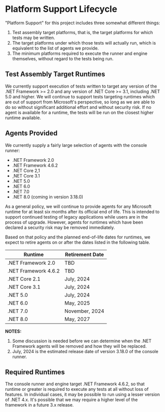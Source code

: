 # Platform Support Lifecycle

"Platform Support" for this project includes three somewhat different things:
1. Test assembly target platforms, that is, the target platforms for which tests may be written.
2. The target platforms under which those tests will actually run, which is equivalent to the list of agents we provide.
3. The minimum platforms required to execute the runner and engine themselves, without regard to the tests being run.

## Test Assembly Target Runtimes

We currently support execution of tests written to target any version of the .NET Framework >= 2.0 and any version
of .NET Core >= 3.1, including .NET 5.0 and higher. We will continue to support tests targeting runtimes which are
out of support from Microsoft's perspective, so long as we are able to do so without significant additional effort
and without security risk. If no agent is available for a runtime, the tests will be run on the closest higher 
runtime available.

## Agents Provided

We currently supply a fairly large selection of agents with the console runner:
* .NET Framework 2.0
* .NET Framework 4.6.2
* .NET Core 2,1
* ,NET Core 3.1
* .NET 5.0
* .NET 6.0
* .NET 7.0
* .NET 8.0 (coming in version 3.18.0)

As a general policy, we will continue to provide agents for any Microsoft runtime for at least six months after its
official end of life. This is intended to support continued testing of legacy applications while users are in the 
process of upgrade. However, agents for runtimes which have been declared a security risk may be removed immediately.

Based on that policy and the planned end-of-life dates for runtimes, we expect to retire agents on or after the
dates listed in the following table.

| Runtime              | Retirement Date |
| -------------------- | --------------- |
| .NET Framework 2.0   | TBD             |
| .NET Framework 4.6.2 | TBD             |
| .NET Core 2.1        | July, 2024      |
| .NET Core 3.1        | July, 2024      |
| .NET 5.0             | July, 2024      |
| .NET 6.0             | May, 2025       |
| .NET 7.0             | November, 2024  |
| .NET 8.0             | May, 2027       |

**NOTES:**
1. Some discussion is needed before we can determine when the .NET Framework agents will be removed and how they will be replaced.
2. July, 2024 is the estimated release date of version 3.18.0 of the console runner.

## Required Runtimes

The console runner and engine target .NET Framework 4.6.2, so that runtime or greater is required to execute any tests at all
without loss of features. In individual cases, it may be possible to run using a lesser version of .NET 4.x. It's possible
that we may require a higher level of the framework in a future 3.x release.

